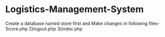 # Logistics-Management-System
Create a database named store first and
Make changes in following files-
1)core.php
2)logout.php
3)index.php
